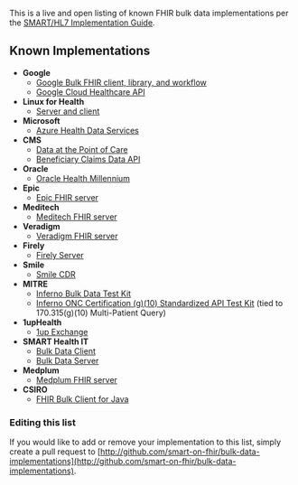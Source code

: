 This is a live and open listing of known FHIR bulk data implementations per the [SMART/HL7 Implementation Guide](https://hl7.org/fhir/uv/bulkdata/index.html). 

## Known Implementations

- **Google**
    - [Google Bulk FHIR client, library, and workflow](https://github.com/google/bulk_fhir_tools)
    - [Google Cloud Healthcare API](https://cloud.google.com/blog/topics/healthcare-life-sciences/getting-to-know-the-google-cloud-healthcare-api-part-1)
- **Linux for Health**
    - [Server and client](https://linuxforhealth.github.io/FHIR/)
- **Microsoft**
    - [Azure Health Data Services](https://learn.microsoft.com/en-us/azure/healthcare-apis/fhir/export-data)
- **CMS**
    - [Data at the Point of Care](https://dpc.cms.gov/)
    - [Beneficiary Claims Data API](https://bcda.cms.gov/)
- **Oracle**
    - [Oracle Health Millennium](https://docs.oracle.com/en/industries/health/millennium-platform-apis/mfbda/index.html) 
- **Epic**
    - [Epic FHIR server](https://fhir.epic.com/Documentation?docId=fhir_bulk_data)
- **Meditech**
    - [Meditech FHIR server](https://fhir.meditech.com/explorer/api/uscore.R4._/2)
- **Veradigm**
    - [Veradigm FHIR server](https://developer.veradigm.com/Fhir/BulkData)
- **Firely**
    - [Firely Server](https://docs.fire.ly/projects/Firely-Server/en/latest/features_and_tools/bulkdataexport.html)
- **Smile**
    - [Smile CDR](https://smilecdr.com/docs/bulk/fhir_bulk_export.html)
- **MITRE**
    - [Inferno Bulk Data Test Kit](https://inferno.healthit.gov/test-kits/bulk-data/)
    - [Inferno ONC Certification (g)(10) Standardized API Test Kit](https://inferno.healthit.gov/test-kits/onc-certification-g10/) (tied to 170.315(g)(10) Multi-Patient Query)
- **1upHealth**
    - [1up Exchange](https://docs.1up.health/help-center/Content/en-US/exchange/exchange.html)
- **SMART Health IT**
    - [Bulk Data Client](https://github.com/smart-on-fhir/bulk-data-client)
    - [Bulk Data Server](https://bulk-data.smarthealthit.org/)
- **Medplum**
    - [Medplum FHIR server](https://www.medplum.com/docs/api/fhir/operations/bulk-fhir)
- **CSIRO**
  - [FHIR Bulk Client for Java](https://github.com/aehrc/fhir-bulk-java)


### Editing this list
If you would like to add or remove your implementation to this list, simply create a pull request to [http://github.com/smart-on-fhir/bulk-data-implementations](http://github.com/smart-on-fhir/bulk-data-implementations).
